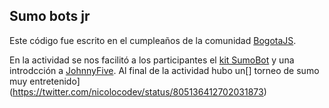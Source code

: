 ## Sumo bots jr

Este código fue escrito en el cumpleaños de la comunidad [BogotaJS](https://twitter.com/BogotaJS).

En la actividad se nos facilitó a los participantes el [kit SumoBot](https://github.com/makenai/sumobot-jr/blob/master/sumobot-instructions.pdf) y una introdcción a [JohnnyFive](http://johnny-five.io/). Al final de la actividad hubo un[] torneo de sumo muy entretenido](https://twitter.com/nicolocodev/status/805136412702031873)    